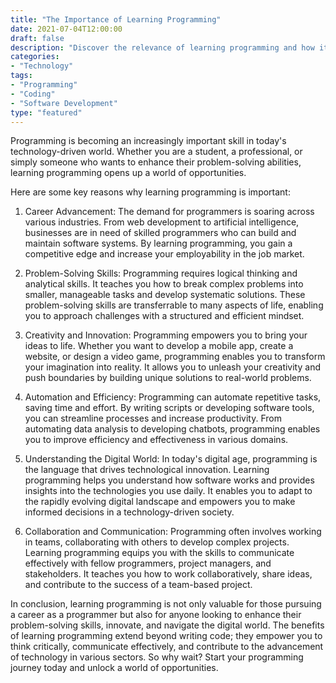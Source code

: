 ```yaml
---
title: "The Importance of Learning Programming"
date: 2021-07-04T12:00:00
draft: false
description: "Discover the relevance of learning programming and how it can benefit you in today's digital age."
categories:
- "Technology"
tags:
- "Programming"
- "Coding"
- "Software Development"
type: "featured"
---
```


Programming is becoming an increasingly important skill in today's technology-driven world. Whether you are a student, a professional, or simply someone who wants to enhance their problem-solving abilities, learning programming opens up a world of opportunities.

Here are some key reasons why learning programming is important:

1. Career Advancement: The demand for programmers is soaring across various industries. From web development to artificial intelligence, businesses are in need of skilled programmers who can build and maintain software systems. By learning programming, you gain a competitive edge and increase your employability in the job market.

2. Problem-Solving Skills: Programming requires logical thinking and analytical skills. It teaches you how to break complex problems into smaller, manageable tasks and develop systematic solutions. These problem-solving skills are transferrable to many aspects of life, enabling you to approach challenges with a structured and efficient mindset.

3. Creativity and Innovation: Programming empowers you to bring your ideas to life. Whether you want to develop a mobile app, create a website, or design a video game, programming enables you to transform your imagination into reality. It allows you to unleash your creativity and push boundaries by building unique solutions to real-world problems.

4. Automation and Efficiency: Programming can automate repetitive tasks, saving time and effort. By writing scripts or developing software tools, you can streamline processes and increase productivity. From automating data analysis to developing chatbots, programming enables you to improve efficiency and effectiveness in various domains.

5. Understanding the Digital World: In today's digital age, programming is the language that drives technological innovation. Learning programming helps you understand how software works and provides insights into the technologies you use daily. It enables you to adapt to the rapidly evolving digital landscape and empowers you to make informed decisions in a technology-driven society.

6. Collaboration and Communication: Programming often involves working in teams, collaborating with others to develop complex projects. Learning programming equips you with the skills to communicate effectively with fellow programmers, project managers, and stakeholders. It teaches you how to work collaboratively, share ideas, and contribute to the success of a team-based project.

In conclusion, learning programming is not only valuable for those pursuing a career as a programmer but also for anyone looking to enhance their problem-solving skills, innovate, and navigate the digital world. The benefits of learning programming extend beyond writing code; they empower you to think critically, communicate effectively, and contribute to the advancement of technology in various sectors. So why wait? Start your programming journey today and unlock a world of opportunities.
